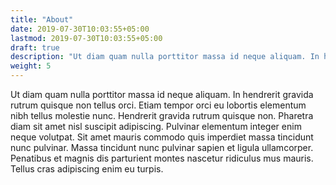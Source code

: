 ```yaml
---
title: "About"
date: 2019-07-30T10:03:55+05:00
lastmod: 2019-07-30T10:03:55+05:00
draft: true
description: "Ut diam quam nulla porttitor massa id neque aliquam. In hendrerit gravida rutrum quisque non tellus orci. Etiam tempor orci eu lobortis elementum nibh tellus molestie nunc."
weight: 5
---
```


Ut diam quam nulla porttitor massa id neque aliquam. In hendrerit gravida rutrum quisque non tellus orci. Etiam tempor orci eu lobortis elementum nibh tellus molestie nunc. Hendrerit gravida rutrum quisque non. Pharetra diam sit amet nisl suscipit adipiscing. Pulvinar elementum integer enim neque volutpat. Sit amet mauris commodo quis imperdiet massa tincidunt nunc pulvinar. Massa tincidunt nunc pulvinar sapien et ligula ullamcorper. Penatibus et magnis dis parturient montes nascetur ridiculus mus mauris. Tellus cras adipiscing enim eu turpis.
